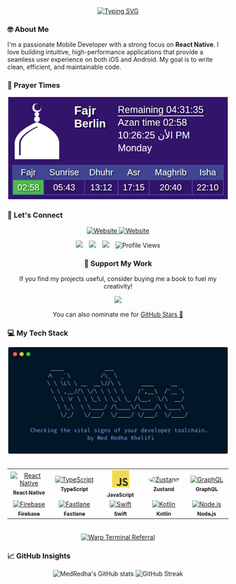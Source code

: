  <div align="center">
  <a href="https://git.io/typing-svg">
    <img src="https://readme-typing-svg.herokuapp.com?font=Fira+Code&size=40&color=F73F6C&center=true&vCenter=true&width=1000&height=60&lines=Hello+World!+I'm+Med+Redha+👋;React+Native+Expert;Mobile+App+Enthusiast;Turning+Ideas+into+Reality" alt="Typing SVG">
  </a>
</div>

### 🤓 About Me

I'm a passionate Mobile Developer with a strong focus on **React Native**. I love building intuitive,
high-performance applications that provide a seamless user experience on both iOS and Android. My goal is to
write clean, efficient, and maintainable code.

### 🕌 Prayer Times

<p align="center">
 <img src="prayer-widget.png" alt="Prayer Times Widget for Berlin" width=500>
</p>

### 🔗 Let's Connect
<div align="center">
<a href="https://documenter.getpostman.com/view/9793048/2sB3BEoqSD">
 <img alt="Website" src="https://img.shields.io/website?url=https%3A%2F%2Fdocumenter.getpostman.com%2Fview%2F9793048%2F2sB3BEoqSD&up_message=Aladhan%20API&up_color=gold&style=for-the-badge&logo=postman&label=Collection">
 </a>
<a href="https://documenter.getpostman.com/view/9793048/2sB3BEoqSE">
 <img alt="Website" src="https://img.shields.io/website?url=https%3A%2F%2Fdocumenter.getpostman.com%2Fview%2F9793048%2F2sB3BEoqSE&up_message=Al-Quran%20Cloud%20API&up_color=purple&style=for-the-badge&logo=postman&label=Collection&link=https%3A%2F%2Fdocumenter.getpostman.com%2Fview%2F9793048%2F2sB3BEoqSE">
</a>

</div>
<p align="center">
  <a href="mailto:redha@wuud-team.com" style="text-decoration: none; margin: 5px;">
    <img src="https://img.shields.io/badge/Gmail-D14836?style=for-the-badge&logo=gmail&logoColor=white"/>
  </a>
  <a href="https://www.upwork.com/freelancers/~01737d1dbf0aecc147" style="text-decoration: none; margin: 5px;">
    <img src="https://img.shields.io/badge/Consultation-6FDA44?style=for-the-badge&logo=Upwork&logoColor=white"/>
  </a>
  <a href="https://wuud-team.com/" style="text-decoration: none; margin: 5px;">
    <img src="https://img.shields.io/badge/Website-00A7E1?style=for-the-badge&logo=google-chrome&logoColor=white"/>
  </a>
  <a href="https://github.com/MedRedha" style="text-decoration: none; margin: 5px;">
    <img src="https://komarev.com/ghpvc/?username=MedRedha&label=Profile+Views&color=00968f&style=for-the-badge" alt="Profile Views"/>
  </a>
</p>

<div align="center">
  <h3>💖 Support My Work</h3>
  <p>If you find my projects useful, consider buying me a book to fuel my creativity!</p>
  <a href="https://www.buymeacoffee.com/medredha"><img src="https://img.buymeacoffee.com/button-api/?text=Buy me a book&emoji=📖&slug=medredha&button_colour=FFDD00&font_colour=000000&font_family=Lato&outline_colour=000000&coffee_colour=ffffff" /></a>
  <p>You can also nominate me for <a href='https://stars.github.com/nominate/'>GitHub Stars 🌟</a></p>
</div>

### 💻 My Tech Stack

<div align="center">
  <a href="https://gist.github.com/MedRedha/eb8b8d4b1c4d7492e09d04360adc5812" title="Pulse" align="center">
    <img src="https://github.com/MedRedha/Pulse/blob/main/pulse.png?raw=true" alt="Pulse Script Logo" width=500/>
  </a>
</div>
<br />
<table width="100%" align="center">
  <tr>
    <td align="center" width="150">
      <a href="https://reactnative.dev/">
        <img src="https://www.vectorlogo.zone/logos/reactjs/reactjs-icon.svg" width="40" height="40" alt="React Native" />
        <br /><sub><b>React Native</b></sub>
      </a>
    </td>
    <td align="center" width="150">
      <a href="https://www.typescriptlang.org/">
        <img src="https://www.vectorlogo.zone/logos/typescriptlang/typescriptlang-icon.svg" width="40" height="40" alt="TypeScript" />
        <br /><sub><b>TypeScript</b></sub>
      </a>
    </td>
    <td align="center" width="150">
      <a href="https://developer.mozilla.org/en-US/docs/Web/JavaScript">
        <img src="https://raw.githubusercontent.com/devicons/devicon/master/icons/javascript/javascript-original.svg" width="40" height="40" alt="JavaScript" />
        <br /><sub><b>JavaScript</b></sub>
      </a>
    </td>
    <td align="center" width="150">
      <a href="https://github.com/pmndrs/zustand">
        <img src="https://user-images.githubusercontent.com/958486/218346783-72be5ae3-b953-4dd7-b239-788a882fdad6.svg" width="40" height="40" alt="Zustand" style="border-radius: 50%;" />
        <br /><sub><b>Zustand</b></sub>
      </a>
    </td>
     <td align="center" width="150">
      <a href="https://graphql.org/">
        <img src="https://www.vectorlogo.zone/logos/graphql/graphql-icon.svg" width="40" height="40" alt="GraphQL" />
        <br /><sub><b>GraphQL</b></sub>
      </a>
    </td>
  </tr>
  <tr>
    <td align="center" width="150">
      <a href="https://firebase.google.com/">
        <img src="https://www.vectorlogo.zone/logos/firebase/firebase-icon.svg" width="40" height="40" alt="Firebase" />
        <br /><sub><b>Firebase</b></sub>
      </a>
    </td>
    <td align="center" width="150">
      <a href="https://fastlane.tools/">
        <img src="https://static-00.iconduck.com/assets.00/fastlane-icon-2048x1979-kwha11r8.png" width="40" height="40" alt="Fastlane" />
        <br /><sub><b>Fastlane</b></sub>
      </a>
    </td>
    <td align="center" width="150">
      <a href="https://developer.apple.com/swift/">
        <img src="https://www.vectorlogo.zone/logos/swift/swift-icon.svg" width="40" height="40" alt="Swift" />
        <br /><sub><b>Swift</b></sub>
      </a>
    </td>
    <td align="center" width="150">
      <a href="https://kotlinlang.org/">
        <img src="https://www.vectorlogo.zone/logos/kotlinlang/kotlinlang-icon.svg" width="40" height="40" alt="Kotlin" />
        <br /><sub><b>Kotlin</b></sub>
      </a>
    </td>
    <td align="center" width="150">
      <a href="https://nodejs.org/">
        <img src="https://www.vectorlogo.zone/logos/nodejs/nodejs-icon.svg" width="40" height="40" alt="Node.js" />
        <br /><sub><b>Node.js</b></sub>
      </a>
    </td>
  </tr>
</table>
<br />
<div align="center">
  <a href="https://app.warp.dev/referral/2E4V46" title="Get Warp - The Ultimate CLI Experience" align="center">
    <img align="center" src="https://gist.githubusercontent.com/MedRedha/0acc2bb25ffac4bc4d661b34ca21ce81/raw/5c535c85a06c508666865e276ebf20933499df5b/logo.svg" width=300 alt="Warp Terminal Referral"/>
  </a>
</div>

### 📈 GitHub Insights

<p align="center">
  <img src="https://github-readme-stats.vercel.app/api?username=MedRedha&show_icons=true&theme=dracula" alt="MedRedha's GitHub stats" />
  <img src="https://github-readme-streak-stats.herokuapp.com/?user=MedRedha&theme=highcontrast" alt="GitHub Streak" />
</p>
